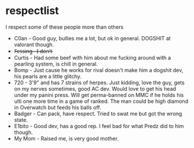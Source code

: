 # respectlist
I respect some of these people more than others

 * C0an - Good guy, bullies me a lot, but ok in general. DOGSHIT at valorant though.
 * F̶e̶s̶s̶i̶n̶g̶ ̶-̶ ̶I̶ ̶d̶o̶n̶'̶t̶
 * Curtis - Had some beef with him about me fucking around with a pearling system, is chill in general.
 * Bomp - Just cause he works for rival doesn't make him a dogshit dev, his pearls are a little glitchy.
 * 720 - 3'9" and has 7 strains of herpes. Just kidding, love the guy, gets on my nerves sometimes, good AC dev. Would love to get his head under my panini press.
 Will get perma-banned on MMC if he holds his ulti one more time in a game of ranked. The man could be high diamond in Overwatch but feeds his balls off.
 * Badger - Can pack, have respect. Tried to swat me but got the wrong state.
 * E1bito - Good dev, has a good rep. I feel bad for what Predz did to him though.
 * My Mom - Raised me, is very good mother.
